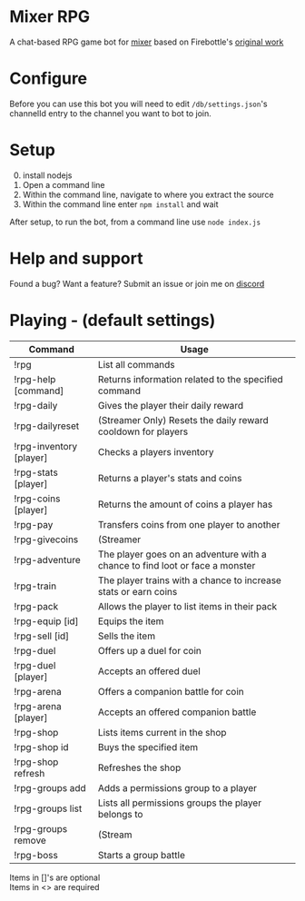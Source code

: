 # Mixer RPG  
A chat-based RPG game bot for [mixer](https://mixer.com) based on Firebottle's [original work](https://github.com/firebottle/mixer-rpg)

# Configure
Before you can use this bot you will need to edit `/db/settings.json`'s channelId entry to the channel you want to bot to join.

# Setup
0. install nodejs  
2. Open a command line
3. Within the command line, navigate to where you extract the source
4. Within the command line enter `npm install` and wait

After setup, to run the bot, from a command line use `node index.js`

# Help and support
Found a bug? Want a feature? Submit an issue or join me on [discord](https://discord.gg/sRTY4hE)

# Playing - (default settings)
| **Command**                         | **Usage**                                                                    |
|-------------------------------------|------------------------------------------------------------------------------|
| !rpg                                | List all commands                                                            |
| !rpg-help [command]                 | Returns information related to the specified command                         |
| !rpg-daily                          | Gives the player their daily reward                                          |
| !rpg-dailyreset                     | (Streamer Only) Resets the daily reward cooldown for players                 |
| !rpg-inventory [player]             | Checks a players inventory                                                   |
| !rpg-stats [player]                 | Returns a player's stats and coins                                           |
| !rpg-coins [player]                 | Returns the amount of coins a player has                                     |
| !rpg-pay <player> <amount>          | Transfers coins from one player to another                                   |
| !rpg-givecoins <player> <amount>    | (Streamer|Mod only) Gives a player coins                                     |
| !rpg-adventure                      | The player goes on an adventure with a chance to find loot or face a monster |
| !rpg-train                          | The player trains with a chance to increase stats or earn coins              |
| !rpg-pack <type>                    | Allows the player to list items in their pack                                |
| !rpg-equip [id]                     | Equips the item                                                              |
| !rpg-sell [id]                      | Sells the item                                                               |
| !rpg-duel <bet>                     | Offers up a duel for coin                                                    |
| !rpg-duel [player]                  | Accepts an offered duel                                                      |
| !rpg-arena <bet>                    | Offers a companion battle for coin                                           |
| !rpg-arena [player]                 | Accepts an offered companion battle                                          |
| !rpg-shop                           | Lists items current in the shop                                              |
| !rpg-shop id                        | Buys the specified item                                                      |
| !rpg-shop refresh                   | Refreshes the shop                                                           |
| !rpg-groups add <player> <group>    | Adds a permissions group to a player                                         |
| !rpg-groups list <player>           | Lists all permissions groups the player belongs to                           |
| !rpg-groups remove <player> <group> | (Stream|Mod only) Removes a specified permission group from a player         |
| !rpg-boss                           | Starts a group battle                                                        |

Items in []'s are optional  
Items in \<\> are required